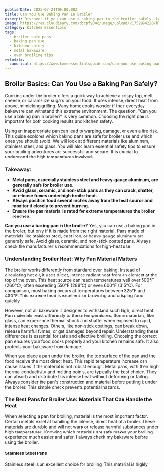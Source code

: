 ```yaml
---
publishDate: 2025-07-21T00:00:00Z
title: Can You Use Baking Pan In Broiler
excerpt: Discover if you can use a baking pan in the broiler safely. Learn about suitable materials, risks, and essential tips for successful broiling.
image: https://res.cloudinary.com/dbcpfy04c/image/upload/v1752994228/blog_image_1752994227_btqbr8.webp
category: Kitchen Essentials
tags:
  - broiler safe pans
  - baking pan use
  - kitchen safety
  - metal bakeware
  - oven broiling tips
metadata:
  canonical: https://www.homeessentialsguide.com/can-you-use-baking-pan-in-broiler
---
```


## Broiler Basics: Can You Use a Baking Pan Safely?

Cooking under the broiler offers a quick way to achieve a crispy top, melt cheese, or caramelize sugars on your food. It uses intense, direct heat from above, mimicking grilling. Many home cooks wonder if their everyday bakeware can withstand this extreme environment. The question, "Can you use a baking pan in broiler?" is very common. Choosing the right pan is important for both cooking results and kitchen safety.

Using an inappropriate pan can lead to warping, damage, or even a fire risk. This guide explores which baking pans are safe for broiler use and which ones you should avoid. We will look at different materials like aluminum, stainless steel, and glass. You will also learn essential safety tips to ensure your broiling adventures are successful and secure. It is crucial to understand the high temperatures involved.

### Takeaway:

*   **Metal pans, especially stainless steel and heavy-gauge aluminum, are generally safe for broiler use.**
*   **Avoid glass, ceramic, and non-stick pans as they can crack, shatter, or release fumes under high broiler heat.**
*   **Always position food several inches away from the heat source and monitor it closely to prevent burning.**
*   **Ensure the pan material is rated for extreme temperatures the broiler reaches.**

**Can you use a baking pan in the broiler?**
Yes, you can use a baking pan in the broiler, but only if it is made from the right material. Pans made of materials like stainless steel, cast iron, or heavy-gauge aluminum are generally safe. Avoid glass, ceramic, and non-stick coated pans. Always check the manufacturer's recommendations for high-heat use.

### Understanding Broiler Heat: Why Pan Material Matters

The broiler works differently from standard oven baking. Instead of circulating hot air, it uses direct, intense radiant heat from an element at the top of the oven. This heat source can reach temperatures well over 500°F (260°C), often exceeding 550°F (288°C) or even 600°F (315°C). For comparison, most baking occurs at temperatures between 325°F and 450°F. This extreme heat is excellent for browning and crisping food quickly.

However, not all bakeware is designed to withstand such high, direct heat. Pan materials react differently to these temperatures. Some materials, like glass, can experience thermal shock and shatter when exposed to rapid, intense heat changes. Others, like non-stick coatings, can break down, release harmful fumes, or get damaged beyond repair. Understanding these differences is essential for safe and effective broiling. Choosing the correct pan ensures your food cooks properly and your kitchen remains safe. It also protects your bakeware from damage.

When you place a pan under the broiler, the top surface of the pan and the food receive the most direct heat. This rapid temperature increase can cause issues if the material is not robust enough. Metal pans, with their high thermal conductivity and melting points, are typically the best choice. They can absorb and distribute this intense heat without deforming or failing. Always consider the pan's construction and material before putting it under the broiler. This simple check prevents potential hazards.

### The Best Pans for Broiler Use: Materials That Can Handle the Heat

When selecting a pan for broiling, material is the most important factor. Certain metals excel at handling the intense, direct heat of a broiler. These materials are durable and will not warp or release harmful substances under high temperatures. Knowing which materials are safe makes your broiling experience much easier and safer. I always check my bakeware before using the broiler.

#### Stainless Steel Pans

Stainless steel is an excellent choice for broiling. This material is highly